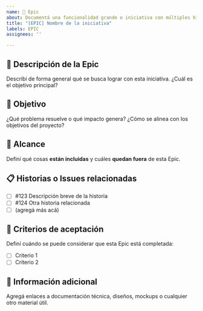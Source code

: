 ```yaml
---
name: 📘 Epic
about: Documentá una funcionalidad grande o iniciativa con múltiples historias relacionadas
title: "[EPIC] Nombre de la iniciativa"
labels: EPIC
assignees: ''

---
```


## 📘 Descripción de la Epic

Describí de forma general qué se busca lograr con esta iniciativa. ¿Cuál es el objetivo principal?

## 🎯 Objetivo

¿Qué problema resuelve o qué impacto genera? ¿Cómo se alinea con los objetivos del proyecto?

## 🧩 Alcance

Definí qué cosas **están incluidas** y cuáles **quedan fuera** de esta Epic.

## 📋 Historias o Issues relacionadas

- [ ] #123 Descripción breve de la historia
- [ ] #124 Otra historia relacionada
- [ ] (agregá más acá)

## 🧪 Criterios de aceptación

Definí cuándo se puede considerar que esta Epic está completada:
- [ ] Criterio 1
- [ ] Criterio 2

## 📎 Información adicional

Agregá enlaces a documentación técnica, diseños, mockups o cualquier otro material útil.